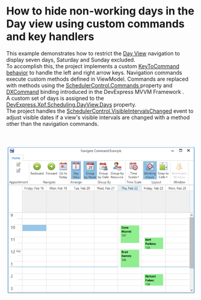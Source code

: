 # How to hide non-working days in the Day view using custom commands and key handlers


This example demonstrates how to restrict the <a href="http://help.devexpress.com/#WPF/CustomDocument119204">Day View</a> navigation to display seven days, Saturday and Sunday excluded. <br>To accomplish this, the project implements a custom <a href="http://help_db/ReferenceBrowserMain_18_1/LoadItem.aspx?Member=D%3a113865&Template=CustomDocumentTopic">KeyToCommand behavior</a> to handle the left and right arrow keys. Navigation commands execute custom methods defined in ViewModel. Commands are replaced with methods using the <a href="http://help.devexpress.com/#WPF/DevExpressXpfSchedulingSchedulerControl_Commandstopic">SchedulerControl.Commands </a>property and <a href="https://documentation.devexpress.com/WPF/115776/MVVM-Framework/DXBinding/DXCommand">DXCommand</a> binding introduced in the DevExpress MVVM Framework . <br>A custom set of days is assigned to the <a href="http://help_db/ReferenceBrowserMain_18_1/LoadItem.aspx?Member=P%3aDevExpress.Xpf.Scheduling.DayView.Days&Template=MemberPropertyTopic">DevExpress.Xpf.Scheduling.DayView.Days</a> property. <br>The project handles the <a href="http://help.devexpress.com/#WPF/DevExpressXpfSchedulingSchedulerControl_VisibleIntervalsChangedtopic">SchedulerControl.VisibleIntervalsChanged</a> event to adjust visible dates if a view's visible intervals are changed with a method other than the navigation commands.<br><br><br><br><img src="https://raw.githubusercontent.com/DevExpress-Examples/how-to-hide-non-working-days-in-the-day-view-using-custom-commands-and-key-handlers-t608137/17.2.5+/media/e3efa9a1-e7d4-40dd-a9f2-cf783f9d2e7f.png"><br><br>

<br/>


